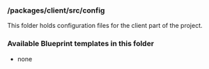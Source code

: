 ### /packages/client/src/config

This folder holds configuration files for the client part of the project.

### Available Blueprint templates in this folder

- none

